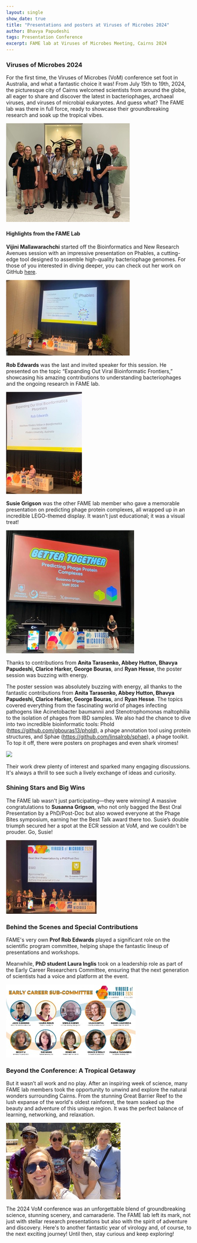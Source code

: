```yaml
---
layout: single
show_date: true
title: "Presentations and posters at Viruses of Microbes 2024"
author: Bhavya Papudeshi
tags: Presentation Conference
excerpt: FAME lab at Viruses of Microbes Meeting, Cairns 2024
---
```


### Viruses of Microbes 2024 

For the first time, the Viruses of Microbes (VoM) conference set foot in Australia, and what a fantastic choice it was! From July 15th to 19th, 2024, the picturesque city of Cairns welcomed scientists from around the globe, all eager to share and discover the latest in bacteriophages, archaeal viruses, and viruses of microbial eukaryotes. And guess what? The FAME lab was there in full force, ready to showcase their groundbreaking research and soak up the tropical vibes.

![](/assets/images/vom2024/vom1.jpg)

#### Highlights from the FAME Lab

**Vijini Mallawarachchi** started off the Bioinformatics and New Research Avenues session with an impressive presentation on Phables, a cutting-edge tool designed to assemble high-quality bacteriophage genomes. For those of you interested in diving deeper, you can check out her work on GitHub [here](https://github.com/Vini2/phables). 

![](/assets/images/vom2024/vom2.jpg)

**Rob Edwards** was the last and invited speaker for this session. He presented on the topic “Expanding Out Viral Bioinformatic Frontiers,” showcasing his amazing contributions to understanding bacteriophages and the ongoing research in FAME lab. 

![](/assets/images/vom2024/vom3.jpg)

**Susie Grigson** was the other FAME lab member who gave a memorable presentation on predicting phage protein complexes, all wrapped up in an incredible LEGO-themed display. It wasn’t just educational; it was a visual treat!

![](/assets/images/vom2024/vom4.jpg)

Thanks to contributions from **Anita Tarasenko, Abbey Hutton, Bhavya Papudeshi, Clarice Harker, George Bouras**, and **Ryan Hesse**, the poster session was buzzing with energy. 

The poster session was absolutely buzzing with energy, all thanks to the fantastic contributions from **Anita Tarasenko, Abbey Hutton, Bhavya Papudeshi, Clarice Harker, George Bouras**, and **Ryan Hesse**. The topics covered everything from the fascinating world of phages infecting pathogens like Acinetobacter baumannii and Stenotrophomonas maltophilia to the isolation of phages from IBD samples. We also had the chance to dive into two incredible bioinformatic tools: Phold (https://github.com/gbouras13/phold), a phage annotation tool using protein structures, and Sphae (https://github.com/linsalrob/sphae), a phage toolkit. To top it off, there were posters on prophages and even shark viromes! 

![](/assets/images/vom2024/vom5.png)

Their work drew plenty of interest and sparked many engaging discussions. It's always a thrill to see such a lively exchange of ideas and curiosity.

### Shining Stars and Big Wins

The FAME lab wasn't just participating—they were winning! A massive congratulations to **Susanna Grigson**, who not only bagged the Best Oral Presentation by a PhD/Post-Doc but also wowed everyone at the Phage Bites symposium, earning her the Best Talk award there too. Susie’s double triumph secured her a spot at the ECR session at VoM, and we couldn't be prouder. Go, Susie!

![](/assets/images/vom2024/vom6.jpg)

### Behind the Scenes and Special Contributions

FAME's very own **Prof Rob Edwards** played a significant role on the scientific program committee, helping shape the fantastic lineup of presentations and workshops. 

Meanwhile, **PhD student Laura Inglis** took on a leadership role as part of the Early Career Researchers Committee, ensuring that the next generation of scientists had a voice and platform at the event.

![](/assets/images/vom2024/vom7.jpg)

### Beyond the Conference: A Tropical Getaway

But it wasn’t all work and no play. After an inspiring week of science, many FAME lab members took the opportunity to unwind and explore the natural wonders surrounding Cairns. From the stunning Great Barrier Reef to the lush expanse of the world's oldest rainforest, the team soaked up the beauty and adventure of this unique region. It was the perfect balance of learning, networking, and relaxation.

![](/assets/images/vom2024/vom8.jpg)

The 2024 VoM conference was an unforgettable blend of groundbreaking science, stunning scenery, and camaraderie. The FAME lab left its mark, not just with stellar research presentations but also with the spirit of adventure and discovery. Here's to another fantastic year of virology and, of course, to the next exciting journey! Until then, stay curious and keep exploring!